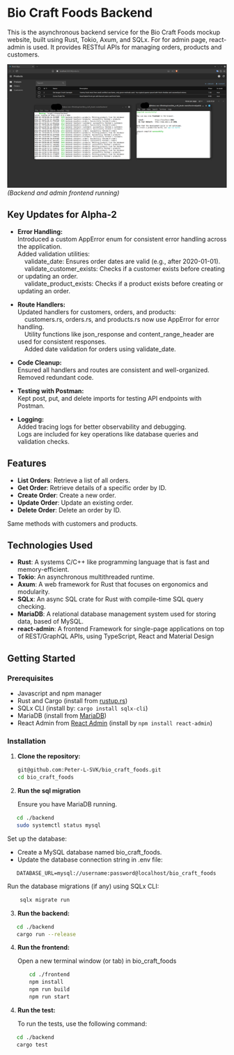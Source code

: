 # Bio Craft Foods Backend

This is the asynchronous backend service for the Bio Craft Foods mockup website, built using Rust, Tokio, Axum, and SQLx.
For for admin page, react-admin is used.
It provides RESTful APIs for managing orders, products and customers.

![Admin page demo Demo](demo.png)
 *(Backend and admin frontend running)*

## Key Updates for Alpha-2

- **Error Handling:**  
Introduced a custom AppError enum for consistent error handling across the application.  
Added validation utilities:  
&nbsp;&nbsp;&nbsp;&nbsp;validate_date: Ensures order dates are valid (e.g., after 2020-01-01).  
&nbsp;&nbsp;&nbsp;&nbsp;validate_customer_exists: Checks if a customer exists before creating or updating an order.  
&nbsp;&nbsp;&nbsp;&nbsp;validate_product_exists: Checks if a product exists before creating or updating an order.  

- **Route Handlers:**  
Updated handlers for customers, orders, and products:  
&nbsp;&nbsp;&nbsp;&nbsp;customers.rs, orders.rs, and products.rs now use AppError for error handling.  
&nbsp;&nbsp;&nbsp;&nbsp;Utility functions like json_response and content_range_header are used for consistent responses.  
&nbsp;&nbsp;&nbsp;&nbsp;Added date validation for orders using validate_date.  

- **Code Cleanup:**  
Ensured all handlers and routes are consistent and well-organized.  
Removed redundant code.  

- **Testing with Postman:**  
Kept post, put, and delete imports for testing API endpoints with Postman.  

- **Logging:**  
Added tracing logs for better observability and debugging.  
Logs are included for key operations like database queries and validation checks.  

## Features

- **List Orders**: Retrieve a list of all orders.
- **Get Order**: Retrieve details of a specific order by ID.
- **Create Order**: Create a new order.
- **Update Order**: Update an existing order.
- **Delete Order**: Delete an order by ID.  

Same methods with customers and products. 

## Technologies Used

- **Rust**: A systems C/C++ like programming language that is fast and memory-efficient.
- **Tokio**: An asynchronous multithreaded runtime.
- **Axum**: A web framework for Rust that focuses on ergonomics and modularity.
- **SQLx**: An async SQL crate for Rust with compile-time SQL query checking.
- **MariaDB**: A relational database management system used for storing data, based of MySQL.
- **react-admin**: A frontend Framework for single-page applications on top of REST/GraphQL APIs, using TypeScript, React and Material Design

## Getting Started

### Prerequisites
- Javascript and npm manager 
- Rust and Cargo (install from [rustup.rs](https://rustup.rs/))
- SQLx CLI (install by: `cargo install sqlx-cli`)
- MariaDB (install from [MariaDB](https://mariadb.com/downloads/))
- React Admin from [React Admin](https://github.com/marmelab/react-admin) (install by `npm install react-admin`)

### Installation

1. **Clone the repository:**

   ```bash
   git@github.com:Peter-L-SVK/bio_craft_foods.git
   cd bio_craft_foods

2. **Run the sql migration**
    
   Ensure you have MariaDB running.
```bash
   cd ./backend
   sudo systemctl status mysql
```  
   Set up the database:  
   - Create a MySQL database named bio_craft_foods.  
   - Update the database connection string in .env file:
   
```env
   DATABASE_URL=mysql://username:password@localhost/bio_craft_foods
```
Run the database migrations (if any) using SQLx CLI:
```bash
    sqlx migrate run
```   
3. **Run  the backend:**
```bash
   cd ./backend
   cargo run --release
```
4. **Run  the frontend:**
   
   Open a new terminal window (or tab) in bio_craft_foods
   
```bash
       cd ./frontend
       npm install
       npm run build
       npm run start
```
4. **Run  the  test:**
    
   To run the tests, use the following command:
```bash
   cd ./backend
   cargo test
```
